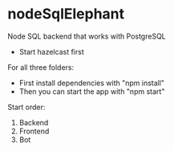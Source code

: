 # nodeSqlElephant
Node SQL backend that works with PostgreSQL

- Start hazelcast first

For all three folders:

- First install dependencies with "npm install"
- Then you can start the app with "npm start"


Start order:
1. Backend
2. Frontend
3. Bot
